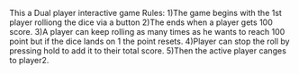This a Dual player interactive game
Rules:
        1)The game begins with the 1st player rolliong the dice via a button
        2)The ends when a player gets 100 score.
        3)A player can keep rolling as many times as he wants to reach 100 point but if the dice lands on 1 the point resets.
        4)Player can stop the roll by pressing hold to add it to their total score.
        5)Then the active player canges to player2.
